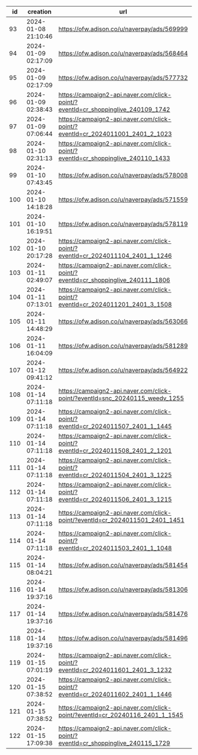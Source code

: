 | id  | creation            | url                                                                              | visit |
| --- | ------------------- | -------------------------------------------------------------------------------- | ----- |
| 93  | 2024-01-08 21:10:46 | https://ofw.adison.co/u/naverpay/ads/569999                                      |       |
| 94  | 2024-01-09 02:17:09 | https://ofw.adison.co/u/naverpay/ads/568464                                      |       |
| 95  | 2024-01-09 02:17:09 | https://ofw.adison.co/u/naverpay/ads/577732                                      |       |
| 96  | 2024-01-09 02:38:43 | https://campaign2-api.naver.com/click-point/?eventId=cr_shoppinglive_240109_1742 |       |
| 97  | 2024-01-09 07:06:44 | https://campaign2-api.naver.com/click-point/?eventId=cr_2024011001_2401_2_1023   |       |
| 98  | 2024-01-10 02:31:13 | https://campaign2-api.naver.com/click-point/?eventId=cr_shoppinglive_240110_1433 |       |
| 99  | 2024-01-10 07:43:45 | https://ofw.adison.co/u/naverpay/ads/578008                                      |       |
| 100 | 2024-01-10 14:18:28 | https://ofw.adison.co/u/naverpay/ads/571559                                      |       |
| 101 | 2024-01-10 16:19:51 | https://ofw.adison.co/u/naverpay/ads/578119                                      |       |
| 102 | 2024-01-10 20:17:28 | https://campaign2-api.naver.com/click-point/?eventId=cr_2024011104_2401_1_1246   |       |
| 103 | 2024-01-11 02:49:07 | https://campaign2-api.naver.com/click-point/?eventId=cr_shoppinglive_240111_1806 |       |
| 104 | 2024-01-11 07:13:01 | https://campaign2-api.naver.com/click-point/?eventId=cr_2024011201_2401_3_1508   |       |
| 105 | 2024-01-11 14:48:29 | https://ofw.adison.co/u/naverpay/ads/563066                                      |       |
| 106 | 2024-01-11 16:04:09 | https://ofw.adison.co/u/naverpay/ads/581289                                      |       |
| 107 | 2024-01-12 09:41:12 | https://ofw.adison.co/u/naverpay/ads/564922                                      |       |
| 108 | 2024-01-14 07:11:18 | https://campaign2-api.naver.com/click-point/?eventId=snc_20240115_weedv_1255     |       |
| 109 | 2024-01-14 07:11:18 | https://campaign2-api.naver.com/click-point/?eventId=cr_2024011507_2401_1_1445   |       |
| 110 | 2024-01-14 07:11:18 | https://campaign2-api.naver.com/click-point/?eventId=cr_2024011508_2401_2_1201   |       |
| 111 | 2024-01-14 07:11:18 | https://campaign2-api.naver.com/click-point/?eventId=cr_2024011504_2401_3_1225   |       |
| 112 | 2024-01-14 07:11:18 | https://campaign2-api.naver.com/click-point/?eventId=cr_2024011506_2401_3_1215   |       |
| 113 | 2024-01-14 07:11:18 | https://campaign2-api.naver.com/click-point/?eventId=cr_2024011501_2401_1451     |       |
| 114 | 2024-01-14 07:11:18 | https://campaign2-api.naver.com/click-point/?eventId=cr_2024011503_2401_1_1048   |       |
| 115 | 2024-01-14 08:04:21 | https://ofw.adison.co/u/naverpay/ads/581454                                      |       |
| 116 | 2024-01-14 19:37:16 | https://ofw.adison.co/u/naverpay/ads/581306                                      |       |
| 117 | 2024-01-14 19:37:16 | https://ofw.adison.co/u/naverpay/ads/581476                                      |       |
| 118 | 2024-01-14 19:37:16 | https://ofw.adison.co/u/naverpay/ads/581496                                      |       |
| 119 | 2024-01-15 07:01:19 | https://campaign2-api.naver.com/click-point/?eventId=cr_2024011601_2401_3_1232   |       |
| 120 | 2024-01-15 07:38:52 | https://campaign2-api.naver.com/click-point/?eventId=cr_2024011602_2401_1_1446   |       |
| 121 | 2024-01-15 07:38:52 | https://campaign2-api.naver.com/click-point/?eventId=cr_20240116_2401_1_1545     |       |
| 122 | 2024-01-15 17:09:38 | https://campaign2-api.naver.com/click-point/?eventId=cr_shoppinglive_240115_1729 |       |
